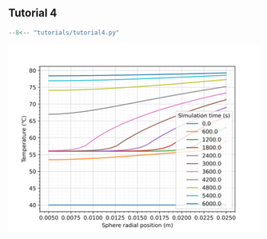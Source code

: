 ## Tutorial 4

```python linenums="1"
--8<-- "tutorials/tutorial4.py"
```

<img src="ot_plot_tutorial4.svg">